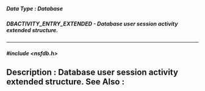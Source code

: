 ##### Data Type : Database
##### DBACTIVITY_ENTRY_EXTENDED - Database user session activity extended structure.
---
##### #include <nsfdb.h>
**Description :**
Database user session activity extended structure.
**See Also :**
[](D:/md_files/.md)
---
